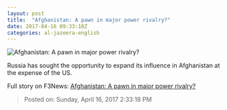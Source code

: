 ```yaml
---
layout: post
title:  "Afghanistan: A pawn in major power rivalry?"
date: 2017-04-16 09:33:18Z
categories: al-jazeera-english
---
```


![Afghanistan: A pawn in major power rivalry?](http://www.aljazeera.com/mritems/Images/2017/4/16/372051c3ee50438fba51a66e58ea36a8_18.jpg)

Russia has sought the opportunity to expand its influence in Afghanistan at the expense of the US.


Full story on F3News: [Afghanistan: A pawn in major power rivalry?](http://www.f3nws.com/n/cprNxG)

> Posted on: Sunday, April 16, 2017 2:33:18 PM
